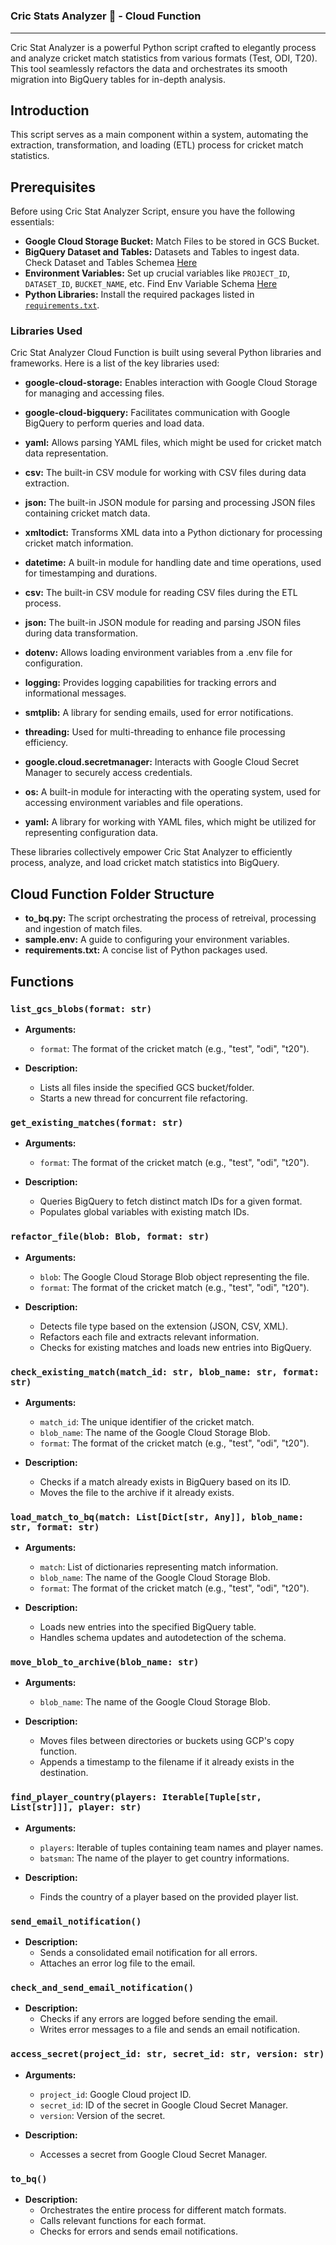 # <h3 align="left"> Cric Stats Analyzer 🏏 - Cloud Function</h3>

<hr>

Cric Stat Analyzer is a powerful Python script crafted to elegantly process and analyze cricket match statistics from various formats (Test, ODI, T20). This tool seamlessly refactors the data and orchestrates its smooth migration into BigQuery tables for in-depth analysis.

## Introduction

This script serves as a main component within a system, automating the extraction, transformation, and loading (ETL) process for cricket match statistics.

## Prerequisites

Before using Cric Stat Analyzer Script, ensure you have the following essentials:

- **Google Cloud Storage Bucket:** Match Files to be stored in GCS Bucket.
- **BigQuery Dataset and Tables:** Datasets and Tables to ingest data. Check Dataset and Tables Schemea [Here](../schema/dataset_schema.md)
- **Environment Variables:** Set up crucial variables like `PROJECT_ID`, `DATASET_ID`, `BUCKET_NAME`, etc. Find Env Variable Schema [Here](./sample_env.txt)
- **Python Libraries:** Install the required packages listed in [`requirements.txt`](./requirements.txt).

### Libraries Used

Cric Stat Analyzer Cloud Function is built using several Python libraries and frameworks. Here is a list of the key libraries used:

- **google-cloud-storage:** Enables interaction with Google Cloud Storage for managing and accessing files.

- **google-cloud-bigquery:** Facilitates communication with Google BigQuery to perform queries and load data.

- **yaml:** Allows parsing YAML files, which might be used for cricket match data representation.

- **csv:** The built-in CSV module for working with CSV files during data extraction.

- **json:** The built-in JSON module for parsing and processing JSON files containing cricket match data.

- **xmltodict:** Transforms XML data into a Python dictionary for processing cricket match information.

- **datetime:** A built-in module for handling date and time operations, used for timestamping and durations.

- **csv:** The built-in CSV module for reading CSV files during the ETL process.

- **json:** The built-in JSON module for reading and parsing JSON files during data transformation.

- **dotenv:** Allows loading environment variables from a .env file for configuration.

- **logging:** Provides logging capabilities for tracking errors and informational messages.

- **smtplib:** A library for sending emails, used for error notifications.

- **threading:** Used for multi-threading to enhance file processing efficiency.

- **google.cloud.secretmanager:** Interacts with Google Cloud Secret Manager to securely access credentials.

- **os:** A built-in module for interacting with the operating system, used for accessing environment variables and file operations.

- **yaml:** A library for working with YAML files, which might be utilized for representing configuration data.

These libraries collectively empower Cric Stat Analyzer to efficiently process, analyze, and load cricket match statistics into BigQuery.

## Cloud Function Folder Structure

- **to_bq.py:** The script orchestrating the process of retreival, processing and ingestion of match files.
- **sample.env:** A guide to configuring your environment variables.
- **requirements.txt:** A concise list of Python packages used.

## Functions

### `list_gcs_blobs(format: str)`

- **Arguments:**

  - `format`: The format of the cricket match (e.g., "test", "odi", "t20").

- **Description:**
  - Lists all files inside the specified GCS bucket/folder.
  - Starts a new thread for concurrent file refactoring.

### `get_existing_matches(format: str)`

- **Arguments:**

  - `format`: The format of the cricket match (e.g., "test", "odi", "t20").

- **Description:**
  - Queries BigQuery to fetch distinct match IDs for a given format.
  - Populates global variables with existing match IDs.

### `refactor_file(blob: Blob, format: str)`

- **Arguments:**

  - `blob`: The Google Cloud Storage Blob object representing the file.
  - `format`: The format of the cricket match (e.g., "test", "odi", "t20").

- **Description:**
  - Detects file type based on the extension (JSON, CSV, XML).
  - Refactors each file and extracts relevant information.
  - Checks for existing matches and loads new entries into BigQuery.

### `check_existing_match(match_id: str, blob_name: str, format: str)`

- **Arguments:**

  - `match_id`: The unique identifier of the cricket match.
  - `blob_name`: The name of the Google Cloud Storage Blob.
  - `format`: The format of the cricket match (e.g., "test", "odi", "t20").

- **Description:**
  - Checks if a match already exists in BigQuery based on its ID.
  - Moves the file to the archive if it already exists.

### `load_match_to_bq(match: List[Dict[str, Any]], blob_name: str, format: str)`

- **Arguments:**

  - `match`: List of dictionaries representing match information.
  - `blob_name`: The name of the Google Cloud Storage Blob.
  - `format`: The format of the cricket match (e.g., "test", "odi", "t20").

- **Description:**
  - Loads new entries into the specified BigQuery table.
  - Handles schema updates and autodetection of the schema.

### `move_blob_to_archive(blob_name: str)`

- **Arguments:**

  - `blob_name`: The name of the Google Cloud Storage Blob.

- **Description:**
  - Moves files between directories or buckets using GCP's copy function.
  - Appends a timestamp to the filename if it already exists in the destination.

### `find_player_country(players: Iterable[Tuple[str, List[str]]], player: str)`

- **Arguments:**

  - `players`: Iterable of tuples containing team names and player names.
  - `batsman`: The name of the player to get country informations.

- **Description:**
  - Finds the country of a player based on the provided player list.

### `send_email_notification()`

- **Description:**
  - Sends a consolidated email notification for all errors.
  - Attaches an error log file to the email.

### `check_and_send_email_notification()`

- **Description:**
  - Checks if any errors are logged before sending the email.
  - Writes error messages to a file and sends an email notification.

### `access_secret(project_id: str, secret_id: str, version: str)`

- **Arguments:**

  - `project_id`: Google Cloud project ID.
  - `secret_id`: ID of the secret in Google Cloud Secret Manager.
  - `version`: Version of the secret.

- **Description:**
  - Accesses a secret from Google Cloud Secret Manager.

### `to_bq()`

- **Description:**
  - Orchestrates the entire process for different match formats.
  - Calls relevant functions for each format.
  - Checks for errors and sends email notifications.

